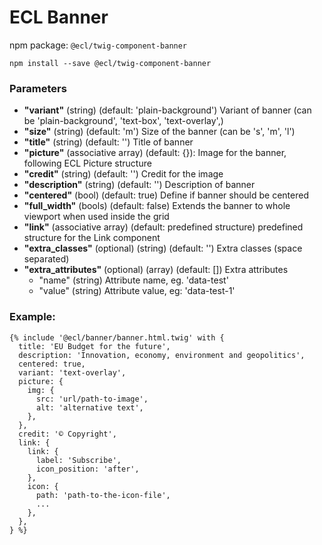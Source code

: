 # ECL Banner

npm package: `@ecl/twig-component-banner`

```shell
npm install --save @ecl/twig-component-banner
```

### Parameters

- **"variant"** (string) (default: 'plain-background') Variant of banner
  (can be 'plain-background', 'text-box', 'text-overlay',)
- **"size"** (string) (default: 'm') Size of the banner (can be 's', 'm', 'l')
- **"title"** (string) (default: '') Title of banner
- **"picture"** (associative array) (default: {}): Image for the banner, following ECL Picture structure
- **"credit"** (string) (default: '') Credit for the image
- **"description"** (string) (default: '') Description of banner
- **"centered"** (bool) (default: true) Define if banner should be centered
- **"full_width"** (bools) (default: false) Extends the banner to whole viewport when used inside the grid
- **"link"** (associative array) (default: predefined structure) predefined structure for the Link component
- **"extra_classes"** (optional) (string) (default: '') Extra classes (space separated)
- **"extra_attributes"** (optional) (array) (default: []) Extra attributes
  - "name" (string) Attribute name, eg. 'data-test'
  - "value" (string) Attribute value, eg: 'data-test-1'

### Example:

<!-- prettier-ignore -->
```twig
{% include '@ecl/banner/banner.html.twig' with {  
  title: 'EU Budget for the future',  
  description: 'Innovation, economy, environment and geopolitics',  
  centered: true,  
  variant: 'text-overlay',
  picture: {
    img: {
      src: 'url/path-to-image',
      alt: 'alternative text',
    },
  },
  credit: '© Copyright',
  link: {  
    link: {  
      label: 'Subscribe',  
      icon_position: 'after',  
    },  
    icon: {  
      path: 'path-to-the-icon-file',  
      ...  
    },  
  },  
} %}
```
